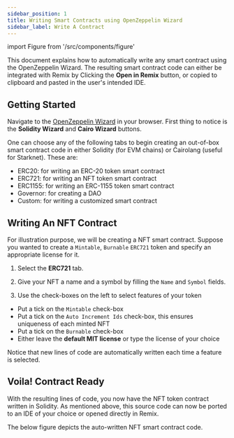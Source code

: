 ```yaml
---
sidebar_position: 1
title: Writing Smart Contracts using OpenZeppelin Wizard
sidebar_label: Write A Contract
---
```


import Figure from '/src/components/figure'

This document explains how to automatically write any smart contract using the OpenZeppelin Wizard. The resulting smart contract code can either be integrated with Remix by Clicking the **Open in Remix** button, or copied to clipboard and pasted in the user's intended IDE.

## Getting Started

Navigate to the [OpenZeppelin Wizard](https://wizard.openzeppelin.com) in your browser. First thing to notice is the **Solidity Wizard** and **Cairo Wizard** buttons.

One can choose any of the following tabs to begin creating an out-of-box smart contract code in either Solidity (for EVM chains) or Cairolang (useful for Starknet). These are:

* ERC20: for writing an ERC-20 token smart contract
* ERC721: for writing an NFT token smart contract
* ERC1155: for writing an ERC-1155 token smart contract
* Governor: for creating a DAO
* Custom: for writing a customized smart contract

## Writing An NFT Contract

For illustration purpose, we will be creating a NFT smart contract. Suppose you wanted to create a `Mintable`, `Burnable` `ERC721` token and specify an appropriate license for it.

1. Select the **ERC721** tab.

2. Give your NFT a name and a symbol by filling the `Name` and `Symbol` fields.

3. Use the check-boxes on the left to select features of your token

  - Put a tick on the `Mintable` check-box
  - Put a tick on the `Auto Increment Ids` check-box, this ensures uniqueness of each minted NFT
  - Put a tick on the `Burnable` check-box
  - Either leave the **default MIT license** or type the license of your choice

  Notice that new lines of code are automatically written each time a feature is selected.

## Voila! Contract Ready

With the resulting lines of code, you now have the NFT token contract written in Solidity. As mentioned above, this source code can now be ported to an IDE of your choice or opened directly in Remix.

The below figure depicts the auto-written NFT smart contract code.

<Figure caption="The End-Product NFT Source Code" src={require('/docs/build/zkEVM/smart-contracts/img/end-product-nft-code.png').default} width="100%" />